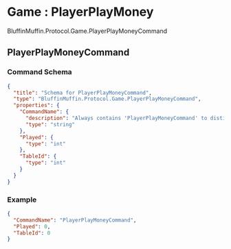 # Game : PlayerPlayMoney

BluffinMuffin.Protocol.Game.PlayerPlayMoneyCommand

## PlayerPlayMoneyCommand

### Command Schema

```json
{
  "title": "Schema for PlayerPlayMoneyCommand",
  "type": "BluffinMuffin.Protocol.Game.PlayerPlayMoneyCommand",
  "properties": {
    "CommandName": {
      "description": "Always contains 'PlayerPlayMoneyCommand' to distinguish the command from others.",
      "type": "string"
    },
    "Played": {
      "type": "int"
    },
    "TableId": {
      "type": "int"
    }
  }
}
```

### Example

```json
{
  "CommandName": "PlayerPlayMoneyCommand",
  "Played": 0,
  "TableId": 0
}
```


